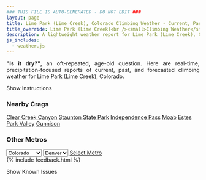 ```yaml
---
### THIS FILE IS AUTO-GENERATED - DO NOT EDIT ###
layout: page
title: Lime Park (Lime Creek), Colorado Climbing Weather - Current, Past, and Forecasted Report
title_override: Lime Park (Lime Creek)<br /><small>Climbing Weather</small>
description: A lightweight weather report for Lime Park (Lime Creek), Colorado. Optimized for slow internet connections.
js_includes:
  - weather.js
---
```


<section class="measure center lh-copy f5-ns f6 ph2 mv4" style="text-align: justify;">
<strong>"Is it dry?"</strong>, an oft-repeated, age-old question. Here are real-time,
precipitation-focused reports of current, past, and forecasted climbing weather for Lime Park (Lime Creek), Colorado.
</section>

<p id="settings-toggle" class="mw5 b center tc hover-light-red black-70 pointer">Show Instructions</p>
<section id="settings" class="overflow-hidden" style="display:none;">
    <div class="mv2 ph2 center">
        <div class="fn f6 tc pv2">
            <p class="measure lh-copy center"><strong>Show/hide hourly forecasts</strong> by clicking the desired day.</p>
            <hr class="mw5 p0 mv2 o-60 b0 bt b--light-red light-red bg-light-red">
            <p class="measure lh-copy center"><strong>Current and Past conditions</strong> are measured by the nearest weather station. <strong>Forecast conditions</strong> are calculated and polled separately.</p>
            <hr class="mw5 p0 mv2 o-60 b0 bt b--light-red light-red bg-light-red">
            <p class="measure lh-copy center"><strong>Having issues?</strong> Try <a id="clear-cache" class="no-underline relative fancy-link light-red hover-light-red" href="#">clearing the local cache</a>.</p>
            <hr class="mw5 p0 mv2 o-60 b0 bt b--light-red light-red bg-light-red">
            <p class="measure lh-copy center">Weather data sourced from <a class="no-underline fancy-link relative light-red" target="_blank" href="https://www.weather.gov/documentation/services-web-api">weather.gov</a>.</p>
        </div>
    </div>
</section>
<section id="weather" data-crag="lime-park-lime-creek-colorado" class="mv4-ns mv3 ph2 center"></section>
<section id="nearby" class="tc lh-copy">
  <h3>Nearby Crags</h3>
<a class="nowrap no-underline fancy-link relative light-red mh3" href="/crags/clear-creek-canyon-colorado-weather.html">Clear Creek Canyon</a>
<a class="nowrap no-underline fancy-link relative light-red mh3" href="/crags/staunton-state-park-colorado-weather.html">Staunton State Park</a>
<a class="nowrap no-underline fancy-link relative light-red mh3" href="/crags/independence-pass-colorado-weather.html">Independence Pass</a>
<a class="nowrap no-underline fancy-link relative light-red mh3" href="/crags/moab-utah-weather.html">Moab</a>
<a class="nowrap no-underline fancy-link relative light-red mh3" href="/crags/estes-park-valley-colorado-weather.html">Estes Park Valley</a>
<a class="nowrap no-underline fancy-link relative light-red mh3" href="/crags/gunnison-colorado-weather.html">Gunnison</a>
</section>
<section id="nearby" class="tc lh-copy">
  <h3>Other Metros</h3>
  <select class="ma1 bg-near-white pa2" id="stateSel">
    <option value="Texas">Texas</option>
    <option value="Washington">Washington</option>
    <option value="Colorado" selected>Colorado</option>
    <option value="Tennessee">Tennessee</option>
    <option value="Utah">Utah</option>
    <option value="California">California</option>
  </select>
  <select class="ma1 bg-near-white pa2" id="citySel">
    <option value="Denver" selected>Denver</option>
  </select>
  <a id="selectMetro" class="f6 link dim ph3 pv2 ma1 dib white bg-light-red" href="/crags/denver-colorado-weather.html">Select Metro</a>
  <script>
    var states = [];
    states["Texas"] = "Austin"
    states["Washington"] = "Seattle"
    states["Colorado"] = "Denver"
    states["Tennessee"] = "Nashville"
    states["Utah"] = "Salt Lake City"
    states["California"] = "San Francisco|Los Angeles"
  </script>
</section>
{% include feedback.html %}
<p id="issues-toggle" class="mw5 b center tc hover-light-red black-70 pointer">Show Known Issues</p>
<section id="issues" class="overflow-hidden tc f6">
</section>

<script>
  var weekly_GJT_165_110 = {"updated":"2022-08-18T06:50:45+00:00","units":"us","forecastGenerator":"BaselineForecastGenerator","generatedAt":"2022-08-18T08:40:05+00:00","updateTime":"2022-08-18T06:50:45+00:00","validTimes":"2022-08-18T00:00:00+00:00/P7DT1H","elevation":{"unitCode":"wmoUnit:m","value":3485.9976},"periods":[{"number":1,"name":"Overnight","startTime":"2022-08-18T02:00:00-06:00","endTime":"2022-08-18T06:00:00-06:00","isDaytime":false,"temperature":42,"temperatureUnit":"F","temperatureTrend":null,"windSpeed":"5 mph","windDirection":"NE","icon":"https://api.weather.gov/icons/land/night/few?size=medium","shortForecast":"Mostly Clear","detailedForecast":"Mostly clear, with a low around 42. Northeast wind around 5 mph."},{"number":2,"name":"Thursday","startTime":"2022-08-18T06:00:00-06:00","endTime":"2022-08-18T18:00:00-06:00","isDaytime":true,"temperature":66,"temperatureUnit":"F","temperatureTrend":null,"windSpeed":"5 to 10 mph","windDirection":"NE","icon":"https://api.weather.gov/icons/land/day/few?size=medium","shortForecast":"Sunny","detailedForecast":"Sunny, with a high near 66. Northeast wind 5 to 10 mph."},{"number":3,"name":"Thursday Night","startTime":"2022-08-18T18:00:00-06:00","endTime":"2022-08-19T06:00:00-06:00","isDaytime":false,"temperature":43,"temperatureUnit":"F","temperatureTrend":null,"windSpeed":"5 to 10 mph","windDirection":"SE","icon":"https://api.weather.gov/icons/land/night/sct?size=medium","shortForecast":"Partly Cloudy","detailedForecast":"Partly cloudy, with a low around 43. Southeast wind 5 to 10 mph."},{"number":4,"name":"Friday","startTime":"2022-08-19T06:00:00-06:00","endTime":"2022-08-19T18:00:00-06:00","isDaytime":true,"temperature":63,"temperatureUnit":"F","temperatureTrend":null,"windSpeed":"5 to 10 mph","windDirection":"WSW","icon":"https://api.weather.gov/icons/land/day/bkn/tsra_sct,80?size=medium","shortForecast":"Partly Sunny then Showers And Thunderstorms","detailedForecast":"Showers and thunderstorms after noon. Partly sunny, with a high near 63. West southwest wind 5 to 10 mph. Chance of precipitation is 80%."},{"number":5,"name":"Friday Night","startTime":"2022-08-19T18:00:00-06:00","endTime":"2022-08-20T06:00:00-06:00","isDaytime":false,"temperature":42,"temperatureUnit":"F","temperatureTrend":null,"windSpeed":"5 to 10 mph","windDirection":"SSE","icon":"https://api.weather.gov/icons/land/night/tsra,50/tsra,20?size=medium","shortForecast":"Chance Showers And Thunderstorms","detailedForecast":"A chance of showers and thunderstorms before 9pm, then a chance of showers and thunderstorms between 9pm and midnight, then a slight chance of showers and thunderstorms. Mostly cloudy, with a low around 42. South southeast wind 5 to 10 mph. Chance of precipitation is 50%."},{"number":6,"name":"Saturday","startTime":"2022-08-20T06:00:00-06:00","endTime":"2022-08-20T18:00:00-06:00","isDaytime":true,"temperature":59,"temperatureUnit":"F","temperatureTrend":null,"windSpeed":"5 mph","windDirection":"SSW","icon":"https://api.weather.gov/icons/land/day/tsra,30/tsra,80?size=medium","shortForecast":"Showers And Thunderstorms","detailedForecast":"A chance of rain showers before 9am, then showers and thunderstorms. Mostly cloudy, with a high near 59. Chance of precipitation is 80%."},{"number":7,"name":"Saturday Night","startTime":"2022-08-20T18:00:00-06:00","endTime":"2022-08-21T06:00:00-06:00","isDaytime":false,"temperature":43,"temperatureUnit":"F","temperatureTrend":null,"windSpeed":"5 mph","windDirection":"S","icon":"https://api.weather.gov/icons/land/night/tsra_sct,60/tsra_sct,30?size=medium","shortForecast":"Showers And Thunderstorms Likely","detailedForecast":"Showers and thunderstorms likely. Mostly cloudy, with a low around 43. Chance of precipitation is 60%."},{"number":8,"name":"Sunday","startTime":"2022-08-21T06:00:00-06:00","endTime":"2022-08-21T18:00:00-06:00","isDaytime":true,"temperature":60,"temperatureUnit":"F","temperatureTrend":null,"windSpeed":"5 to 10 mph","windDirection":"WNW","icon":"https://api.weather.gov/icons/land/day/rain_showers/tsra_sct?size=medium","shortForecast":"Showers And Thunderstorms","detailedForecast":"A chance of rain showers before noon, then showers and thunderstorms. Partly sunny, with a high near 60."},{"number":9,"name":"Sunday Night","startTime":"2022-08-21T18:00:00-06:00","endTime":"2022-08-22T06:00:00-06:00","isDaytime":false,"temperature":41,"temperatureUnit":"F","temperatureTrend":null,"windSpeed":"5 to 10 mph","windDirection":"S","icon":"https://api.weather.gov/icons/land/night/tsra_hi/sct?size=medium","shortForecast":"Chance Showers And Thunderstorms then Partly Cloudy","detailedForecast":"A chance of showers and thunderstorms before midnight. Partly cloudy, with a low around 41."},{"number":10,"name":"Monday","startTime":"2022-08-22T06:00:00-06:00","endTime":"2022-08-22T18:00:00-06:00","isDaytime":true,"temperature":62,"temperatureUnit":"F","temperatureTrend":null,"windSpeed":"5 to 10 mph","windDirection":"WNW","icon":"https://api.weather.gov/icons/land/day/rain_showers/tsra_hi?size=medium","shortForecast":"Showers And Thunderstorms Likely","detailedForecast":"A slight chance of rain showers before noon, then showers and thunderstorms likely. Mostly sunny, with a high near 62."},{"number":11,"name":"Monday Night","startTime":"2022-08-22T18:00:00-06:00","endTime":"2022-08-23T06:00:00-06:00","isDaytime":false,"temperature":42,"temperatureUnit":"F","temperatureTrend":null,"windSpeed":"5 to 10 mph","windDirection":"SSW","icon":"https://api.weather.gov/icons/land/night/tsra_hi/sct?size=medium","shortForecast":"Chance Showers And Thunderstorms then Partly Cloudy","detailedForecast":"A chance of showers and thunderstorms before midnight. Partly cloudy, with a low around 42."},{"number":12,"name":"Tuesday","startTime":"2022-08-23T06:00:00-06:00","endTime":"2022-08-23T18:00:00-06:00","isDaytime":true,"temperature":63,"temperatureUnit":"F","temperatureTrend":null,"windSpeed":"5 to 10 mph","windDirection":"W","icon":"https://api.weather.gov/icons/land/day/sct/tsra_hi?size=medium","shortForecast":"Mostly Sunny then Showers And Thunderstorms Likely","detailedForecast":"Showers and thunderstorms likely after noon. Mostly sunny, with a high near 63."},{"number":13,"name":"Tuesday Night","startTime":"2022-08-23T18:00:00-06:00","endTime":"2022-08-24T06:00:00-06:00","isDaytime":false,"temperature":42,"temperatureUnit":"F","temperatureTrend":null,"windSpeed":"5 to 10 mph","windDirection":"SSW","icon":"https://api.weather.gov/icons/land/night/tsra_hi/sct?size=medium","shortForecast":"Chance Showers And Thunderstorms then Partly Cloudy","detailedForecast":"A chance of showers and thunderstorms before midnight. Partly cloudy, with a low around 42."},{"number":14,"name":"Wednesday","startTime":"2022-08-24T06:00:00-06:00","endTime":"2022-08-24T18:00:00-06:00","isDaytime":true,"temperature":63,"temperatureUnit":"F","temperatureTrend":null,"windSpeed":"5 to 10 mph","windDirection":"W","icon":"https://api.weather.gov/icons/land/day/rain_showers/tsra_hi?size=medium","shortForecast":"Showers And Thunderstorms Likely","detailedForecast":"A slight chance of rain showers before noon, then showers and thunderstorms likely. Mostly sunny, with a high near 63."}]}
  var hourly_GJT_165_110 = {"@context":["https://geojson.org/geojson-ld/geojson-context.jsonld",{"@version":"1.1","wx":"https://api.weather.gov/ontology#","geo":"http://www.opengis.net/ont/geosparql#","unit":"http://codes.wmo.int/common/unit/","@vocab":"https://api.weather.gov/ontology#"}],"type":"Feature","geometry":{"type":"Polygon","coordinates":[[[-106.5803441,39.4200131],[-106.5779038,39.397991499999996],[-106.5494672,39.399870299999996],[-106.5519015,39.421892199999995],[-106.5803441,39.4200131]]]},"properties":{"updated":"2022-08-18T06:50:45+00:00","units":"us","forecastGenerator":"HourlyForecastGenerator","generatedAt":"2022-08-18T08:40:06+00:00","updateTime":"2022-08-18T06:50:45+00:00","validTimes":"2022-08-18T00:00:00+00:00/P7DT1H","elevation":{"unitCode":"wmoUnit:m","value":3485.9976},"periods":[{"number":1,"name":"","startTime":"2022-08-18T02:00:00-06:00","endTime":"2022-08-18T03:00:00-06:00","isDaytime":false,"temperature":46,"temperatureUnit":"F","temperatureTrend":null,"windSpeed":"5 mph","windDirection":"ENE","icon":"https://api.weather.gov/icons/land/night/few?size=small","shortForecast":"Mostly Clear","detailedForecast":""},{"number":2,"name":"","startTime":"2022-08-18T03:00:00-06:00","endTime":"2022-08-18T04:00:00-06:00","isDaytime":false,"temperature":46,"temperatureUnit":"F","temperatureTrend":null,"windSpeed":"5 mph","windDirection":"NE","icon":"https://api.weather.gov/icons/land/night/few?size=small","shortForecast":"Mostly Clear","detailedForecast":""},{"number":3,"name":"","startTime":"2022-08-18T04:00:00-06:00","endTime":"2022-08-18T05:00:00-06:00","isDaytime":false,"temperature":44,"temperatureUnit":"F","temperatureTrend":null,"windSpeed":"5 mph","windDirection":"NE","icon":"https://api.weather.gov/icons/land/night/few?size=small","shortForecast":"Mostly Clear","detailedForecast":""},{"number":4,"name":"","startTime":"2022-08-18T05:00:00-06:00","endTime":"2022-08-18T06:00:00-06:00","isDaytime":false,"temperature":44,"temperatureUnit":"F","temperatureTrend":null,"windSpeed":"5 mph","windDirection":"NE","icon":"https://api.weather.gov/icons/land/night/few?size=small","shortForecast":"Mostly Clear","detailedForecast":""},{"number":5,"name":"","startTime":"2022-08-18T06:00:00-06:00","endTime":"2022-08-18T07:00:00-06:00","isDaytime":true,"temperature":43,"temperatureUnit":"F","temperatureTrend":null,"windSpeed":"5 mph","windDirection":"NE","icon":"https://api.weather.gov/icons/land/day/few?size=small","shortForecast":"Sunny","detailedForecast":""},{"number":6,"name":"","startTime":"2022-08-18T07:00:00-06:00","endTime":"2022-08-18T08:00:00-06:00","isDaytime":true,"temperature":43,"temperatureUnit":"F","temperatureTrend":null,"windSpeed":"5 mph","windDirection":"ENE","icon":"https://api.weather.gov/icons/land/day/few?size=small","shortForecast":"Sunny","detailedForecast":""},{"number":7,"name":"","startTime":"2022-08-18T08:00:00-06:00","endTime":"2022-08-18T09:00:00-06:00","isDaytime":true,"temperature":47,"temperatureUnit":"F","temperatureTrend":null,"windSpeed":"5 mph","windDirection":"ENE","icon":"https://api.weather.gov/icons/land/day/skc?size=small","shortForecast":"Sunny","detailedForecast":""},{"number":8,"name":"","startTime":"2022-08-18T09:00:00-06:00","endTime":"2022-08-18T10:00:00-06:00","isDaytime":true,"temperature":54,"temperatureUnit":"F","temperatureTrend":null,"windSpeed":"10 mph","windDirection":"ENE","icon":"https://api.weather.gov/icons/land/day/few?size=small","shortForecast":"Sunny","detailedForecast":""},{"number":9,"name":"","startTime":"2022-08-18T10:00:00-06:00","endTime":"2022-08-18T11:00:00-06:00","isDaytime":true,"temperature":58,"temperatureUnit":"F","temperatureTrend":null,"windSpeed":"10 mph","windDirection":"ENE","icon":"https://api.weather.gov/icons/land/day/few?size=small","shortForecast":"Sunny","detailedForecast":""},{"number":10,"name":"","startTime":"2022-08-18T11:00:00-06:00","endTime":"2022-08-18T12:00:00-06:00","isDaytime":true,"temperature":61,"temperatureUnit":"F","temperatureTrend":null,"windSpeed":"10 mph","windDirection":"NE","icon":"https://api.weather.gov/icons/land/day/few?size=small","shortForecast":"Sunny","detailedForecast":""},{"number":11,"name":"","startTime":"2022-08-18T12:00:00-06:00","endTime":"2022-08-18T13:00:00-06:00","isDaytime":true,"temperature":63,"temperatureUnit":"F","temperatureTrend":null,"windSpeed":"10 mph","windDirection":"NE","icon":"https://api.weather.gov/icons/land/day/few?size=small","shortForecast":"Sunny","detailedForecast":""},{"number":12,"name":"","startTime":"2022-08-18T13:00:00-06:00","endTime":"2022-08-18T14:00:00-06:00","isDaytime":true,"temperature":64,"temperatureUnit":"F","temperatureTrend":null,"windSpeed":"5 mph","windDirection":"NNE","icon":"https://api.weather.gov/icons/land/day/few?size=small","shortForecast":"Sunny","detailedForecast":""},{"number":13,"name":"","startTime":"2022-08-18T14:00:00-06:00","endTime":"2022-08-18T15:00:00-06:00","isDaytime":true,"temperature":65,"temperatureUnit":"F","temperatureTrend":null,"windSpeed":"5 mph","windDirection":"N","icon":"https://api.weather.gov/icons/land/day/few?size=small","shortForecast":"Sunny","detailedForecast":""},{"number":14,"name":"","startTime":"2022-08-18T15:00:00-06:00","endTime":"2022-08-18T16:00:00-06:00","isDaytime":true,"temperature":64,"temperatureUnit":"F","temperatureTrend":null,"windSpeed":"5 mph","windDirection":"N","icon":"https://api.weather.gov/icons/land/day/sct?size=small","shortForecast":"Mostly Sunny","detailedForecast":""},{"number":15,"name":"","startTime":"2022-08-18T16:00:00-06:00","endTime":"2022-08-18T17:00:00-06:00","isDaytime":true,"temperature":64,"temperatureUnit":"F","temperatureTrend":null,"windSpeed":"5 mph","windDirection":"NNE","icon":"https://api.weather.gov/icons/land/day/sct?size=small","shortForecast":"Mostly Sunny","detailedForecast":""},{"number":16,"name":"","startTime":"2022-08-18T17:00:00-06:00","endTime":"2022-08-18T18:00:00-06:00","isDaytime":true,"temperature":64,"temperatureUnit":"F","temperatureTrend":null,"windSpeed":"5 mph","windDirection":"NNE","icon":"https://api.weather.gov/icons/land/day/sct?size=small","shortForecast":"Mostly Sunny","detailedForecast":""},{"number":17,"name":"","startTime":"2022-08-18T18:00:00-06:00","endTime":"2022-08-18T19:00:00-06:00","isDaytime":false,"temperature":62,"temperatureUnit":"F","temperatureTrend":null,"windSpeed":"5 mph","windDirection":"NE","icon":"https://api.weather.gov/icons/land/night/sct?size=small","shortForecast":"Partly Cloudy","detailedForecast":""},{"number":18,"name":"","startTime":"2022-08-18T19:00:00-06:00","endTime":"2022-08-18T20:00:00-06:00","isDaytime":false,"temperature":60,"temperatureUnit":"F","temperatureTrend":null,"windSpeed":"10 mph","windDirection":"E","icon":"https://api.weather.gov/icons/land/night/sct?size=small","shortForecast":"Partly Cloudy","detailedForecast":""},{"number":19,"name":"","startTime":"2022-08-18T20:00:00-06:00","endTime":"2022-08-18T21:00:00-06:00","isDaytime":false,"temperature":56,"temperatureUnit":"F","temperatureTrend":null,"windSpeed":"10 mph","windDirection":"E","icon":"https://api.weather.gov/icons/land/night/sct?size=small","shortForecast":"Partly Cloudy","detailedForecast":""},{"number":20,"name":"","startTime":"2022-08-18T21:00:00-06:00","endTime":"2022-08-18T22:00:00-06:00","isDaytime":false,"temperature":53,"temperatureUnit":"F","temperatureTrend":null,"windSpeed":"10 mph","windDirection":"SE","icon":"https://api.weather.gov/icons/land/night/sct?size=small","shortForecast":"Partly Cloudy","detailedForecast":""},{"number":21,"name":"","startTime":"2022-08-18T22:00:00-06:00","endTime":"2022-08-18T23:00:00-06:00","isDaytime":false,"temperature":52,"temperatureUnit":"F","temperatureTrend":null,"windSpeed":"10 mph","windDirection":"ESE","icon":"https://api.weather.gov/icons/land/night/sct?size=small","shortForecast":"Partly Cloudy","detailedForecast":""},{"number":22,"name":"","startTime":"2022-08-18T23:00:00-06:00","endTime":"2022-08-19T00:00:00-06:00","isDaytime":false,"temperature":51,"temperatureUnit":"F","temperatureTrend":null,"windSpeed":"10 mph","windDirection":"SE","icon":"https://api.weather.gov/icons/land/night/sct?size=small","shortForecast":"Partly Cloudy","detailedForecast":""},{"number":23,"name":"","startTime":"2022-08-19T00:00:00-06:00","endTime":"2022-08-19T01:00:00-06:00","isDaytime":false,"temperature":49,"temperatureUnit":"F","temperatureTrend":null,"windSpeed":"10 mph","windDirection":"SE","icon":"https://api.weather.gov/icons/land/night/sct?size=small","shortForecast":"Partly Cloudy","detailedForecast":""},{"number":24,"name":"","startTime":"2022-08-19T01:00:00-06:00","endTime":"2022-08-19T02:00:00-06:00","isDaytime":false,"temperature":48,"temperatureUnit":"F","temperatureTrend":null,"windSpeed":"10 mph","windDirection":"SSE","icon":"https://api.weather.gov/icons/land/night/bkn?size=small","shortForecast":"Mostly Cloudy","detailedForecast":""},{"number":25,"name":"","startTime":"2022-08-19T02:00:00-06:00","endTime":"2022-08-19T03:00:00-06:00","isDaytime":false,"temperature":48,"temperatureUnit":"F","temperatureTrend":null,"windSpeed":"10 mph","windDirection":"SSE","icon":"https://api.weather.gov/icons/land/night/bkn?size=small","shortForecast":"Mostly Cloudy","detailedForecast":""},{"number":26,"name":"","startTime":"2022-08-19T03:00:00-06:00","endTime":"2022-08-19T04:00:00-06:00","isDaytime":false,"temperature":47,"temperatureUnit":"F","temperatureTrend":null,"windSpeed":"10 mph","windDirection":"SSE","icon":"https://api.weather.gov/icons/land/night/bkn?size=small","shortForecast":"Mostly Cloudy","detailedForecast":""},{"number":27,"name":"","startTime":"2022-08-19T04:00:00-06:00","endTime":"2022-08-19T05:00:00-06:00","isDaytime":false,"temperature":46,"temperatureUnit":"F","temperatureTrend":null,"windSpeed":"10 mph","windDirection":"S","icon":"https://api.weather.gov/icons/land/night/bkn?size=small","shortForecast":"Mostly Cloudy","detailedForecast":""},{"number":28,"name":"","startTime":"2022-08-19T05:00:00-06:00","endTime":"2022-08-19T06:00:00-06:00","isDaytime":false,"temperature":46,"temperatureUnit":"F","temperatureTrend":null,"windSpeed":"10 mph","windDirection":"S","icon":"https://api.weather.gov/icons/land/night/bkn?size=small","shortForecast":"Mostly Cloudy","detailedForecast":""},{"number":29,"name":"","startTime":"2022-08-19T06:00:00-06:00","endTime":"2022-08-19T07:00:00-06:00","isDaytime":true,"temperature":45,"temperatureUnit":"F","temperatureTrend":null,"windSpeed":"5 mph","windDirection":"S","icon":"https://api.weather.gov/icons/land/day/bkn?size=small","shortForecast":"Partly Sunny","detailedForecast":""},{"number":30,"name":"","startTime":"2022-08-19T07:00:00-06:00","endTime":"2022-08-19T08:00:00-06:00","isDaytime":true,"temperature":48,"temperatureUnit":"F","temperatureTrend":null,"windSpeed":"5 mph","windDirection":"SSW","icon":"https://api.weather.gov/icons/land/day/bkn?size=small","shortForecast":"Partly Sunny","detailedForecast":""},{"number":31,"name":"","startTime":"2022-08-19T08:00:00-06:00","endTime":"2022-08-19T09:00:00-06:00","isDaytime":true,"temperature":51,"temperatureUnit":"F","temperatureTrend":null,"windSpeed":"5 mph","windDirection":"SSW","icon":"https://api.weather.gov/icons/land/day/bkn?size=small","shortForecast":"Partly Sunny","detailedForecast":""},{"number":32,"name":"","startTime":"2022-08-19T09:00:00-06:00","endTime":"2022-08-19T10:00:00-06:00","isDaytime":true,"temperature":54,"temperatureUnit":"F","temperatureTrend":null,"windSpeed":"5 mph","windDirection":"SSW","icon":"https://api.weather.gov/icons/land/day/bkn?size=small","shortForecast":"Partly Sunny","detailedForecast":""},{"number":33,"name":"","startTime":"2022-08-19T10:00:00-06:00","endTime":"2022-08-19T11:00:00-06:00","isDaytime":true,"temperature":56,"temperatureUnit":"F","temperatureTrend":null,"windSpeed":"5 mph","windDirection":"SW","icon":"https://api.weather.gov/icons/land/day/bkn?size=small","shortForecast":"Partly Sunny","detailedForecast":""},{"number":34,"name":"","startTime":"2022-08-19T11:00:00-06:00","endTime":"2022-08-19T12:00:00-06:00","isDaytime":true,"temperature":59,"temperatureUnit":"F","temperatureTrend":null,"windSpeed":"5 mph","windDirection":"W","icon":"https://api.weather.gov/icons/land/day/bkn?size=small","shortForecast":"Mostly Cloudy","detailedForecast":""},{"number":35,"name":"","startTime":"2022-08-19T12:00:00-06:00","endTime":"2022-08-19T13:00:00-06:00","isDaytime":true,"temperature":60,"temperatureUnit":"F","temperatureTrend":null,"windSpeed":"5 mph","windDirection":"WNW","icon":"https://api.weather.gov/icons/land/day/tsra?size=small","shortForecast":"Showers And Thunderstorms","detailedForecast":""},{"number":36,"name":"","startTime":"2022-08-19T13:00:00-06:00","endTime":"2022-08-19T14:00:00-06:00","isDaytime":true,"temperature":60,"temperatureUnit":"F","temperatureTrend":null,"windSpeed":"5 mph","windDirection":"WNW","icon":"https://api.weather.gov/icons/land/day/tsra?size=small","shortForecast":"Showers And Thunderstorms","detailedForecast":""},{"number":37,"name":"","startTime":"2022-08-19T14:00:00-06:00","endTime":"2022-08-19T15:00:00-06:00","isDaytime":true,"temperature":60,"temperatureUnit":"F","temperatureTrend":null,"windSpeed":"5 mph","windDirection":"WNW","icon":"https://api.weather.gov/icons/land/day/tsra?size=small","shortForecast":"Showers And Thunderstorms","detailedForecast":""},{"number":38,"name":"","startTime":"2022-08-19T15:00:00-06:00","endTime":"2022-08-19T16:00:00-06:00","isDaytime":true,"temperature":58,"temperatureUnit":"F","temperatureTrend":null,"windSpeed":"5 mph","windDirection":"WNW","icon":"https://api.weather.gov/icons/land/day/tsra?size=small","shortForecast":"Showers And Thunderstorms","detailedForecast":""},{"number":39,"name":"","startTime":"2022-08-19T16:00:00-06:00","endTime":"2022-08-19T17:00:00-06:00","isDaytime":true,"temperature":57,"temperatureUnit":"F","temperatureTrend":null,"windSpeed":"5 mph","windDirection":"W","icon":"https://api.weather.gov/icons/land/day/tsra?size=small","shortForecast":"Showers And Thunderstorms","detailedForecast":""},{"number":40,"name":"","startTime":"2022-08-19T17:00:00-06:00","endTime":"2022-08-19T18:00:00-06:00","isDaytime":true,"temperature":55,"temperatureUnit":"F","temperatureTrend":null,"windSpeed":"10 mph","windDirection":"SSW","icon":"https://api.weather.gov/icons/land/day/tsra?size=small","shortForecast":"Showers And Thunderstorms","detailedForecast":""},{"number":41,"name":"","startTime":"2022-08-19T18:00:00-06:00","endTime":"2022-08-19T19:00:00-06:00","isDaytime":false,"temperature":54,"temperatureUnit":"F","temperatureTrend":null,"windSpeed":"10 mph","windDirection":"S","icon":"https://api.weather.gov/icons/land/night/tsra?size=small","shortForecast":"Chance Showers And Thunderstorms","detailedForecast":""},{"number":42,"name":"","startTime":"2022-08-19T19:00:00-06:00","endTime":"2022-08-19T20:00:00-06:00","isDaytime":false,"temperature":51,"temperatureUnit":"F","temperatureTrend":null,"windSpeed":"10 mph","windDirection":"S","icon":"https://api.weather.gov/icons/land/night/tsra?size=small","shortForecast":"Chance Showers And Thunderstorms","detailedForecast":""},{"number":43,"name":"","startTime":"2022-08-19T20:00:00-06:00","endTime":"2022-08-19T21:00:00-06:00","isDaytime":false,"temperature":49,"temperatureUnit":"F","temperatureTrend":null,"windSpeed":"10 mph","windDirection":"SSE","icon":"https://api.weather.gov/icons/land/night/tsra?size=small","shortForecast":"Chance Showers And Thunderstorms","detailedForecast":""},{"number":44,"name":"","startTime":"2022-08-19T21:00:00-06:00","endTime":"2022-08-19T22:00:00-06:00","isDaytime":false,"temperature":47,"temperatureUnit":"F","temperatureTrend":null,"windSpeed":"10 mph","windDirection":"SSE","icon":"https://api.weather.gov/icons/land/night/tsra?size=small","shortForecast":"Chance Showers And Thunderstorms","detailedForecast":""},{"number":45,"name":"","startTime":"2022-08-19T22:00:00-06:00","endTime":"2022-08-19T23:00:00-06:00","isDaytime":false,"temperature":46,"temperatureUnit":"F","temperatureTrend":null,"windSpeed":"10 mph","windDirection":"SSE","icon":"https://api.weather.gov/icons/land/night/tsra?size=small","shortForecast":"Chance Showers And Thunderstorms","detailedForecast":""},{"number":46,"name":"","startTime":"2022-08-19T23:00:00-06:00","endTime":"2022-08-20T00:00:00-06:00","isDaytime":false,"temperature":46,"temperatureUnit":"F","temperatureTrend":null,"windSpeed":"10 mph","windDirection":"SSE","icon":"https://api.weather.gov/icons/land/night/tsra_sct?size=small","shortForecast":"Chance Showers And Thunderstorms","detailedForecast":""},{"number":47,"name":"","startTime":"2022-08-20T00:00:00-06:00","endTime":"2022-08-20T01:00:00-06:00","isDaytime":false,"temperature":46,"temperatureUnit":"F","temperatureTrend":null,"windSpeed":"10 mph","windDirection":"SSE","icon":"https://api.weather.gov/icons/land/night/tsra_sct?size=small","shortForecast":"Slight Chance Showers And Thunderstorms","detailedForecast":""},{"number":48,"name":"","startTime":"2022-08-20T01:00:00-06:00","endTime":"2022-08-20T02:00:00-06:00","isDaytime":false,"temperature":46,"temperatureUnit":"F","temperatureTrend":null,"windSpeed":"10 mph","windDirection":"SSE","icon":"https://api.weather.gov/icons/land/night/tsra_sct?size=small","shortForecast":"Slight Chance Showers And Thunderstorms","detailedForecast":""},{"number":49,"name":"","startTime":"2022-08-20T02:00:00-06:00","endTime":"2022-08-20T03:00:00-06:00","isDaytime":false,"temperature":45,"temperatureUnit":"F","temperatureTrend":null,"windSpeed":"5 mph","windDirection":"SSE","icon":"https://api.weather.gov/icons/land/night/tsra_sct?size=small","shortForecast":"Slight Chance Showers And Thunderstorms","detailedForecast":""},{"number":50,"name":"","startTime":"2022-08-20T03:00:00-06:00","endTime":"2022-08-20T04:00:00-06:00","isDaytime":false,"temperature":45,"temperatureUnit":"F","temperatureTrend":null,"windSpeed":"5 mph","windDirection":"SSE","icon":"https://api.weather.gov/icons/land/night/tsra_sct?size=small","shortForecast":"Slight Chance Showers And Thunderstorms","detailedForecast":""},{"number":51,"name":"","startTime":"2022-08-20T04:00:00-06:00","endTime":"2022-08-20T05:00:00-06:00","isDaytime":false,"temperature":44,"temperatureUnit":"F","temperatureTrend":null,"windSpeed":"5 mph","windDirection":"SSE","icon":"https://api.weather.gov/icons/land/night/tsra_sct?size=small","shortForecast":"Slight Chance Showers And Thunderstorms","detailedForecast":""},{"number":52,"name":"","startTime":"2022-08-20T05:00:00-06:00","endTime":"2022-08-20T06:00:00-06:00","isDaytime":false,"temperature":44,"temperatureUnit":"F","temperatureTrend":null,"windSpeed":"5 mph","windDirection":"SSE","icon":"https://api.weather.gov/icons/land/night/tsra_sct?size=small","shortForecast":"Slight Chance Showers And Thunderstorms","detailedForecast":""},{"number":53,"name":"","startTime":"2022-08-20T06:00:00-06:00","endTime":"2022-08-20T07:00:00-06:00","isDaytime":true,"temperature":44,"temperatureUnit":"F","temperatureTrend":null,"windSpeed":"5 mph","windDirection":"SSE","icon":"https://api.weather.gov/icons/land/day/rain_showers?size=small","shortForecast":"Chance Rain Showers","detailedForecast":""},{"number":54,"name":"","startTime":"2022-08-20T07:00:00-06:00","endTime":"2022-08-20T08:00:00-06:00","isDaytime":true,"temperature":45,"temperatureUnit":"F","temperatureTrend":null,"windSpeed":"5 mph","windDirection":"SSE","icon":"https://api.weather.gov/icons/land/day/rain_showers?size=small","shortForecast":"Chance Rain Showers","detailedForecast":""},{"number":55,"name":"","startTime":"2022-08-20T08:00:00-06:00","endTime":"2022-08-20T09:00:00-06:00","isDaytime":true,"temperature":47,"temperatureUnit":"F","temperatureTrend":null,"windSpeed":"5 mph","windDirection":"S","icon":"https://api.weather.gov/icons/land/day/rain_showers?size=small","shortForecast":"Chance Rain Showers","detailedForecast":""},{"number":56,"name":"","startTime":"2022-08-20T09:00:00-06:00","endTime":"2022-08-20T10:00:00-06:00","isDaytime":true,"temperature":50,"temperatureUnit":"F","temperatureTrend":null,"windSpeed":"5 mph","windDirection":"S","icon":"https://api.weather.gov/icons/land/day/tsra?size=small","shortForecast":"Chance Showers And Thunderstorms","detailedForecast":""},{"number":57,"name":"","startTime":"2022-08-20T10:00:00-06:00","endTime":"2022-08-20T11:00:00-06:00","isDaytime":true,"temperature":52,"temperatureUnit":"F","temperatureTrend":null,"windSpeed":"5 mph","windDirection":"S","icon":"https://api.weather.gov/icons/land/day/tsra?size=small","shortForecast":"Chance Showers And Thunderstorms","detailedForecast":""},{"number":58,"name":"","startTime":"2022-08-20T11:00:00-06:00","endTime":"2022-08-20T12:00:00-06:00","isDaytime":true,"temperature":54,"temperatureUnit":"F","temperatureTrend":null,"windSpeed":"5 mph","windDirection":"SW","icon":"https://api.weather.gov/icons/land/day/tsra?size=small","shortForecast":"Chance Showers And Thunderstorms","detailedForecast":""},{"number":59,"name":"","startTime":"2022-08-20T12:00:00-06:00","endTime":"2022-08-20T13:00:00-06:00","isDaytime":true,"temperature":56,"temperatureUnit":"F","temperatureTrend":null,"windSpeed":"5 mph","windDirection":"SW","icon":"https://api.weather.gov/icons/land/day/tsra?size=small","shortForecast":"Showers And Thunderstorms","detailedForecast":""},{"number":60,"name":"","startTime":"2022-08-20T13:00:00-06:00","endTime":"2022-08-20T14:00:00-06:00","isDaytime":true,"temperature":56,"temperatureUnit":"F","temperatureTrend":null,"windSpeed":"5 mph","windDirection":"SW","icon":"https://api.weather.gov/icons/land/day/tsra?size=small","shortForecast":"Showers And Thunderstorms","detailedForecast":""},{"number":61,"name":"","startTime":"2022-08-20T14:00:00-06:00","endTime":"2022-08-20T15:00:00-06:00","isDaytime":true,"temperature":56,"temperatureUnit":"F","temperatureTrend":null,"windSpeed":"5 mph","windDirection":"SW","icon":"https://api.weather.gov/icons/land/day/tsra?size=small","shortForecast":"Showers And Thunderstorms","detailedForecast":""},{"number":62,"name":"","startTime":"2022-08-20T15:00:00-06:00","endTime":"2022-08-20T16:00:00-06:00","isDaytime":true,"temperature":55,"temperatureUnit":"F","temperatureTrend":null,"windSpeed":"5 mph","windDirection":"SW","icon":"https://api.weather.gov/icons/land/day/tsra?size=small","shortForecast":"Showers And Thunderstorms","detailedForecast":""},{"number":63,"name":"","startTime":"2022-08-20T16:00:00-06:00","endTime":"2022-08-20T17:00:00-06:00","isDaytime":true,"temperature":55,"temperatureUnit":"F","temperatureTrend":null,"windSpeed":"5 mph","windDirection":"SSW","icon":"https://api.weather.gov/icons/land/day/tsra?size=small","shortForecast":"Showers And Thunderstorms","detailedForecast":""},{"number":64,"name":"","startTime":"2022-08-20T17:00:00-06:00","endTime":"2022-08-20T18:00:00-06:00","isDaytime":true,"temperature":54,"temperatureUnit":"F","temperatureTrend":null,"windSpeed":"5 mph","windDirection":"S","icon":"https://api.weather.gov/icons/land/day/tsra?size=small","shortForecast":"Showers And Thunderstorms","detailedForecast":""},{"number":65,"name":"","startTime":"2022-08-20T18:00:00-06:00","endTime":"2022-08-20T19:00:00-06:00","isDaytime":false,"temperature":54,"temperatureUnit":"F","temperatureTrend":null,"windSpeed":"5 mph","windDirection":"S","icon":"https://api.weather.gov/icons/land/night/tsra?size=small","shortForecast":"Showers And Thunderstorms Likely","detailedForecast":""},{"number":66,"name":"","startTime":"2022-08-20T19:00:00-06:00","endTime":"2022-08-20T20:00:00-06:00","isDaytime":false,"temperature":52,"temperatureUnit":"F","temperatureTrend":null,"windSpeed":"5 mph","windDirection":"S","icon":"https://api.weather.gov/icons/land/night/tsra?size=small","shortForecast":"Showers And Thunderstorms Likely","detailedForecast":""},{"number":67,"name":"","startTime":"2022-08-20T20:00:00-06:00","endTime":"2022-08-20T21:00:00-06:00","isDaytime":false,"temperature":51,"temperatureUnit":"F","temperatureTrend":null,"windSpeed":"5 mph","windDirection":"S","icon":"https://api.weather.gov/icons/land/night/tsra?size=small","shortForecast":"Showers And Thunderstorms Likely","detailedForecast":""},{"number":68,"name":"","startTime":"2022-08-20T21:00:00-06:00","endTime":"2022-08-20T22:00:00-06:00","isDaytime":false,"temperature":49,"temperatureUnit":"F","temperatureTrend":null,"windSpeed":"5 mph","windDirection":"SSE","icon":"https://api.weather.gov/icons/land/night/tsra?size=small","shortForecast":"Showers And Thunderstorms Likely","detailedForecast":""},{"number":69,"name":"","startTime":"2022-08-20T22:00:00-06:00","endTime":"2022-08-20T23:00:00-06:00","isDaytime":false,"temperature":48,"temperatureUnit":"F","temperatureTrend":null,"windSpeed":"5 mph","windDirection":"SSE","icon":"https://api.weather.gov/icons/land/night/tsra?size=small","shortForecast":"Showers And Thunderstorms Likely","detailedForecast":""},{"number":70,"name":"","startTime":"2022-08-20T23:00:00-06:00","endTime":"2022-08-21T00:00:00-06:00","isDaytime":false,"temperature":48,"temperatureUnit":"F","temperatureTrend":null,"windSpeed":"5 mph","windDirection":"S","icon":"https://api.weather.gov/icons/land/night/tsra?size=small","shortForecast":"Showers And Thunderstorms Likely","detailedForecast":""},{"number":71,"name":"","startTime":"2022-08-21T00:00:00-06:00","endTime":"2022-08-21T01:00:00-06:00","isDaytime":false,"temperature":48,"temperatureUnit":"F","temperatureTrend":null,"windSpeed":"5 mph","windDirection":"S","icon":"https://api.weather.gov/icons/land/night/rain_showers?size=small","shortForecast":"Chance Rain Showers","detailedForecast":""},{"number":72,"name":"","startTime":"2022-08-21T01:00:00-06:00","endTime":"2022-08-21T02:00:00-06:00","isDaytime":false,"temperature":47,"temperatureUnit":"F","temperatureTrend":null,"windSpeed":"5 mph","windDirection":"S","icon":"https://api.weather.gov/icons/land/night/rain_showers?size=small","shortForecast":"Chance Rain Showers","detailedForecast":""},{"number":73,"name":"","startTime":"2022-08-21T02:00:00-06:00","endTime":"2022-08-21T03:00:00-06:00","isDaytime":false,"temperature":47,"temperatureUnit":"F","temperatureTrend":null,"windSpeed":"5 mph","windDirection":"S","icon":"https://api.weather.gov/icons/land/night/rain_showers?size=small","shortForecast":"Chance Rain Showers","detailedForecast":""},{"number":74,"name":"","startTime":"2022-08-21T03:00:00-06:00","endTime":"2022-08-21T04:00:00-06:00","isDaytime":false,"temperature":46,"temperatureUnit":"F","temperatureTrend":null,"windSpeed":"5 mph","windDirection":"S","icon":"https://api.weather.gov/icons/land/night/rain_showers?size=small","shortForecast":"Chance Rain Showers","detailedForecast":""},{"number":75,"name":"","startTime":"2022-08-21T04:00:00-06:00","endTime":"2022-08-21T05:00:00-06:00","isDaytime":false,"temperature":45,"temperatureUnit":"F","temperatureTrend":null,"windSpeed":"5 mph","windDirection":"S","icon":"https://api.weather.gov/icons/land/night/rain_showers?size=small","shortForecast":"Chance Rain Showers","detailedForecast":""},{"number":76,"name":"","startTime":"2022-08-21T05:00:00-06:00","endTime":"2022-08-21T06:00:00-06:00","isDaytime":false,"temperature":44,"temperatureUnit":"F","temperatureTrend":null,"windSpeed":"5 mph","windDirection":"SSW","icon":"https://api.weather.gov/icons/land/night/rain_showers?size=small","shortForecast":"Chance Rain Showers","detailedForecast":""},{"number":77,"name":"","startTime":"2022-08-21T06:00:00-06:00","endTime":"2022-08-21T07:00:00-06:00","isDaytime":true,"temperature":45,"temperatureUnit":"F","temperatureTrend":null,"windSpeed":"5 mph","windDirection":"SSW","icon":"https://api.weather.gov/icons/land/day/rain_showers?size=small","shortForecast":"Chance Rain Showers","detailedForecast":""},{"number":78,"name":"","startTime":"2022-08-21T07:00:00-06:00","endTime":"2022-08-21T08:00:00-06:00","isDaytime":true,"temperature":46,"temperatureUnit":"F","temperatureTrend":null,"windSpeed":"5 mph","windDirection":"SW","icon":"https://api.weather.gov/icons/land/day/rain_showers?size=small","shortForecast":"Chance Rain Showers","detailedForecast":""},{"number":79,"name":"","startTime":"2022-08-21T08:00:00-06:00","endTime":"2022-08-21T09:00:00-06:00","isDaytime":true,"temperature":48,"temperatureUnit":"F","temperatureTrend":null,"windSpeed":"5 mph","windDirection":"W","icon":"https://api.weather.gov/icons/land/day/rain_showers?size=small","shortForecast":"Chance Rain Showers","detailedForecast":""},{"number":80,"name":"","startTime":"2022-08-21T09:00:00-06:00","endTime":"2022-08-21T10:00:00-06:00","isDaytime":true,"temperature":50,"temperatureUnit":"F","temperatureTrend":null,"windSpeed":"5 mph","windDirection":"WNW","icon":"https://api.weather.gov/icons/land/day/rain_showers?size=small","shortForecast":"Chance Rain Showers","detailedForecast":""},{"number":81,"name":"","startTime":"2022-08-21T10:00:00-06:00","endTime":"2022-08-21T11:00:00-06:00","isDaytime":true,"temperature":53,"temperatureUnit":"F","temperatureTrend":null,"windSpeed":"5 mph","windDirection":"NW","icon":"https://api.weather.gov/icons/land/day/rain_showers?size=small","shortForecast":"Chance Rain Showers","detailedForecast":""},{"number":82,"name":"","startTime":"2022-08-21T11:00:00-06:00","endTime":"2022-08-21T12:00:00-06:00","isDaytime":true,"temperature":55,"temperatureUnit":"F","temperatureTrend":null,"windSpeed":"5 mph","windDirection":"NW","icon":"https://api.weather.gov/icons/land/day/rain_showers?size=small","shortForecast":"Chance Rain Showers","detailedForecast":""},{"number":83,"name":"","startTime":"2022-08-21T12:00:00-06:00","endTime":"2022-08-21T13:00:00-06:00","isDaytime":true,"temperature":57,"temperatureUnit":"F","temperatureTrend":null,"windSpeed":"5 mph","windDirection":"NW","icon":"https://api.weather.gov/icons/land/day/tsra?size=small","shortForecast":"Showers And Thunderstorms","detailedForecast":""},{"number":84,"name":"","startTime":"2022-08-21T13:00:00-06:00","endTime":"2022-08-21T14:00:00-06:00","isDaytime":true,"temperature":57,"temperatureUnit":"F","temperatureTrend":null,"windSpeed":"5 mph","windDirection":"NW","icon":"https://api.weather.gov/icons/land/day/tsra?size=small","shortForecast":"Showers And Thunderstorms","detailedForecast":""},{"number":85,"name":"","startTime":"2022-08-21T14:00:00-06:00","endTime":"2022-08-21T15:00:00-06:00","isDaytime":true,"temperature":57,"temperatureUnit":"F","temperatureTrend":null,"windSpeed":"5 mph","windDirection":"NW","icon":"https://api.weather.gov/icons/land/day/tsra?size=small","shortForecast":"Showers And Thunderstorms","detailedForecast":""},{"number":86,"name":"","startTime":"2022-08-21T15:00:00-06:00","endTime":"2022-08-21T16:00:00-06:00","isDaytime":true,"temperature":57,"temperatureUnit":"F","temperatureTrend":null,"windSpeed":"5 mph","windDirection":"NW","icon":"https://api.weather.gov/icons/land/day/tsra?size=small","shortForecast":"Showers And Thunderstorms","detailedForecast":""},{"number":87,"name":"","startTime":"2022-08-21T16:00:00-06:00","endTime":"2022-08-21T17:00:00-06:00","isDaytime":true,"temperature":56,"temperatureUnit":"F","temperatureTrend":null,"windSpeed":"5 mph","windDirection":"WNW","icon":"https://api.weather.gov/icons/land/day/tsra?size=small","shortForecast":"Showers And Thunderstorms","detailedForecast":""},{"number":88,"name":"","startTime":"2022-08-21T17:00:00-06:00","endTime":"2022-08-21T18:00:00-06:00","isDaytime":true,"temperature":55,"temperatureUnit":"F","temperatureTrend":null,"windSpeed":"10 mph","windDirection":"W","icon":"https://api.weather.gov/icons/land/day/tsra?size=small","shortForecast":"Showers And Thunderstorms","detailedForecast":""},{"number":89,"name":"","startTime":"2022-08-21T18:00:00-06:00","endTime":"2022-08-21T19:00:00-06:00","isDaytime":false,"temperature":54,"temperatureUnit":"F","temperatureTrend":null,"windSpeed":"10 mph","windDirection":"W","icon":"https://api.weather.gov/icons/land/night/tsra_sct?size=small","shortForecast":"Chance Showers And Thunderstorms","detailedForecast":""},{"number":90,"name":"","startTime":"2022-08-21T19:00:00-06:00","endTime":"2022-08-21T20:00:00-06:00","isDaytime":false,"temperature":52,"temperatureUnit":"F","temperatureTrend":null,"windSpeed":"10 mph","windDirection":"SW","icon":"https://api.weather.gov/icons/land/night/tsra_sct?size=small","shortForecast":"Chance Showers And Thunderstorms","detailedForecast":""},{"number":91,"name":"","startTime":"2022-08-21T20:00:00-06:00","endTime":"2022-08-21T21:00:00-06:00","isDaytime":false,"temperature":50,"temperatureUnit":"F","temperatureTrend":null,"windSpeed":"10 mph","windDirection":"S","icon":"https://api.weather.gov/icons/land/night/tsra_sct?size=small","shortForecast":"Chance Showers And Thunderstorms","detailedForecast":""},{"number":92,"name":"","startTime":"2022-08-21T21:00:00-06:00","endTime":"2022-08-21T22:00:00-06:00","isDaytime":false,"temperature":49,"temperatureUnit":"F","temperatureTrend":null,"windSpeed":"10 mph","windDirection":"SSE","icon":"https://api.weather.gov/icons/land/night/tsra_sct?size=small","shortForecast":"Chance Showers And Thunderstorms","detailedForecast":""},{"number":93,"name":"","startTime":"2022-08-21T22:00:00-06:00","endTime":"2022-08-21T23:00:00-06:00","isDaytime":false,"temperature":48,"temperatureUnit":"F","temperatureTrend":null,"windSpeed":"10 mph","windDirection":"SSE","icon":"https://api.weather.gov/icons/land/night/tsra_sct?size=small","shortForecast":"Chance Showers And Thunderstorms","detailedForecast":""},{"number":94,"name":"","startTime":"2022-08-21T23:00:00-06:00","endTime":"2022-08-22T00:00:00-06:00","isDaytime":false,"temperature":47,"temperatureUnit":"F","temperatureTrend":null,"windSpeed":"5 mph","windDirection":"S","icon":"https://api.weather.gov/icons/land/night/tsra_sct?size=small","shortForecast":"Chance Showers And Thunderstorms","detailedForecast":""},{"number":95,"name":"","startTime":"2022-08-22T00:00:00-06:00","endTime":"2022-08-22T01:00:00-06:00","isDaytime":false,"temperature":46,"temperatureUnit":"F","temperatureTrend":null,"windSpeed":"5 mph","windDirection":"S","icon":"https://api.weather.gov/icons/land/night/sct?size=small","shortForecast":"Partly Cloudy","detailedForecast":""},{"number":96,"name":"","startTime":"2022-08-22T01:00:00-06:00","endTime":"2022-08-22T02:00:00-06:00","isDaytime":false,"temperature":46,"temperatureUnit":"F","temperatureTrend":null,"windSpeed":"5 mph","windDirection":"S","icon":"https://api.weather.gov/icons/land/night/sct?size=small","shortForecast":"Partly Cloudy","detailedForecast":""},{"number":97,"name":"","startTime":"2022-08-22T02:00:00-06:00","endTime":"2022-08-22T03:00:00-06:00","isDaytime":false,"temperature":45,"temperatureUnit":"F","temperatureTrend":null,"windSpeed":"5 mph","windDirection":"S","icon":"https://api.weather.gov/icons/land/night/sct?size=small","shortForecast":"Partly Cloudy","detailedForecast":""},{"number":98,"name":"","startTime":"2022-08-22T03:00:00-06:00","endTime":"2022-08-22T04:00:00-06:00","isDaytime":false,"temperature":44,"temperatureUnit":"F","temperatureTrend":null,"windSpeed":"5 mph","windDirection":"S","icon":"https://api.weather.gov/icons/land/night/sct?size=small","shortForecast":"Partly Cloudy","detailedForecast":""},{"number":99,"name":"","startTime":"2022-08-22T04:00:00-06:00","endTime":"2022-08-22T05:00:00-06:00","isDaytime":false,"temperature":43,"temperatureUnit":"F","temperatureTrend":null,"windSpeed":"5 mph","windDirection":"S","icon":"https://api.weather.gov/icons/land/night/sct?size=small","shortForecast":"Partly Cloudy","detailedForecast":""},{"number":100,"name":"","startTime":"2022-08-22T05:00:00-06:00","endTime":"2022-08-22T06:00:00-06:00","isDaytime":false,"temperature":43,"temperatureUnit":"F","temperatureTrend":null,"windSpeed":"5 mph","windDirection":"SSE","icon":"https://api.weather.gov/icons/land/night/sct?size=small","shortForecast":"Partly Cloudy","detailedForecast":""},{"number":101,"name":"","startTime":"2022-08-22T06:00:00-06:00","endTime":"2022-08-22T07:00:00-06:00","isDaytime":true,"temperature":43,"temperatureUnit":"F","temperatureTrend":null,"windSpeed":"5 mph","windDirection":"SSE","icon":"https://api.weather.gov/icons/land/day/rain_showers?size=small","shortForecast":"Slight Chance Rain Showers","detailedForecast":""},{"number":102,"name":"","startTime":"2022-08-22T07:00:00-06:00","endTime":"2022-08-22T08:00:00-06:00","isDaytime":true,"temperature":45,"temperatureUnit":"F","temperatureTrend":null,"windSpeed":"5 mph","windDirection":"S","icon":"https://api.weather.gov/icons/land/day/rain_showers?size=small","shortForecast":"Slight Chance Rain Showers","detailedForecast":""},{"number":103,"name":"","startTime":"2022-08-22T08:00:00-06:00","endTime":"2022-08-22T09:00:00-06:00","isDaytime":true,"temperature":48,"temperatureUnit":"F","temperatureTrend":null,"windSpeed":"5 mph","windDirection":"SSW","icon":"https://api.weather.gov/icons/land/day/rain_showers?size=small","shortForecast":"Slight Chance Rain Showers","detailedForecast":""},{"number":104,"name":"","startTime":"2022-08-22T09:00:00-06:00","endTime":"2022-08-22T10:00:00-06:00","isDaytime":true,"temperature":51,"temperatureUnit":"F","temperatureTrend":null,"windSpeed":"10 mph","windDirection":"SSW","icon":"https://api.weather.gov/icons/land/day/rain_showers?size=small","shortForecast":"Slight Chance Rain Showers","detailedForecast":""},{"number":105,"name":"","startTime":"2022-08-22T10:00:00-06:00","endTime":"2022-08-22T11:00:00-06:00","isDaytime":true,"temperature":54,"temperatureUnit":"F","temperatureTrend":null,"windSpeed":"10 mph","windDirection":"WSW","icon":"https://api.weather.gov/icons/land/day/rain_showers?size=small","shortForecast":"Slight Chance Rain Showers","detailedForecast":""},{"number":106,"name":"","startTime":"2022-08-22T11:00:00-06:00","endTime":"2022-08-22T12:00:00-06:00","isDaytime":true,"temperature":57,"temperatureUnit":"F","temperatureTrend":null,"windSpeed":"10 mph","windDirection":"NW","icon":"https://api.weather.gov/icons/land/day/rain_showers?size=small","shortForecast":"Slight Chance Rain Showers","detailedForecast":""},{"number":107,"name":"","startTime":"2022-08-22T12:00:00-06:00","endTime":"2022-08-22T13:00:00-06:00","isDaytime":true,"temperature":59,"temperatureUnit":"F","temperatureTrend":null,"windSpeed":"10 mph","windDirection":"N","icon":"https://api.weather.gov/icons/land/day/tsra_sct?size=small","shortForecast":"Showers And Thunderstorms Likely","detailedForecast":""},{"number":108,"name":"","startTime":"2022-08-22T13:00:00-06:00","endTime":"2022-08-22T14:00:00-06:00","isDaytime":true,"temperature":60,"temperatureUnit":"F","temperatureTrend":null,"windSpeed":"10 mph","windDirection":"N","icon":"https://api.weather.gov/icons/land/day/tsra_sct?size=small","shortForecast":"Showers And Thunderstorms Likely","detailedForecast":""},{"number":109,"name":"","startTime":"2022-08-22T14:00:00-06:00","endTime":"2022-08-22T15:00:00-06:00","isDaytime":true,"temperature":60,"temperatureUnit":"F","temperatureTrend":null,"windSpeed":"5 mph","windDirection":"NNW","icon":"https://api.weather.gov/icons/land/day/tsra_sct?size=small","shortForecast":"Showers And Thunderstorms Likely","detailedForecast":""},{"number":110,"name":"","startTime":"2022-08-22T15:00:00-06:00","endTime":"2022-08-22T16:00:00-06:00","isDaytime":true,"temperature":59,"temperatureUnit":"F","temperatureTrend":null,"windSpeed":"5 mph","windDirection":"NW","icon":"https://api.weather.gov/icons/land/day/tsra_sct?size=small","shortForecast":"Showers And Thunderstorms Likely","detailedForecast":""},{"number":111,"name":"","startTime":"2022-08-22T16:00:00-06:00","endTime":"2022-08-22T17:00:00-06:00","isDaytime":true,"temperature":59,"temperatureUnit":"F","temperatureTrend":null,"windSpeed":"10 mph","windDirection":"NW","icon":"https://api.weather.gov/icons/land/day/tsra_sct?size=small","shortForecast":"Showers And Thunderstorms Likely","detailedForecast":""},{"number":112,"name":"","startTime":"2022-08-22T17:00:00-06:00","endTime":"2022-08-22T18:00:00-06:00","isDaytime":true,"temperature":58,"temperatureUnit":"F","temperatureTrend":null,"windSpeed":"10 mph","windDirection":"NW","icon":"https://api.weather.gov/icons/land/day/tsra_sct?size=small","shortForecast":"Showers And Thunderstorms Likely","detailedForecast":""},{"number":113,"name":"","startTime":"2022-08-22T18:00:00-06:00","endTime":"2022-08-22T19:00:00-06:00","isDaytime":false,"temperature":56,"temperatureUnit":"F","temperatureTrend":null,"windSpeed":"10 mph","windDirection":"WNW","icon":"https://api.weather.gov/icons/land/night/tsra_hi?size=small","shortForecast":"Chance Showers And Thunderstorms","detailedForecast":""},{"number":114,"name":"","startTime":"2022-08-22T19:00:00-06:00","endTime":"2022-08-22T20:00:00-06:00","isDaytime":false,"temperature":54,"temperatureUnit":"F","temperatureTrend":null,"windSpeed":"10 mph","windDirection":"W","icon":"https://api.weather.gov/icons/land/night/tsra_hi?size=small","shortForecast":"Chance Showers And Thunderstorms","detailedForecast":""},{"number":115,"name":"","startTime":"2022-08-22T20:00:00-06:00","endTime":"2022-08-22T21:00:00-06:00","isDaytime":false,"temperature":52,"temperatureUnit":"F","temperatureTrend":null,"windSpeed":"10 mph","windDirection":"S","icon":"https://api.weather.gov/icons/land/night/tsra_hi?size=small","shortForecast":"Chance Showers And Thunderstorms","detailedForecast":""},{"number":116,"name":"","startTime":"2022-08-22T21:00:00-06:00","endTime":"2022-08-22T22:00:00-06:00","isDaytime":false,"temperature":49,"temperatureUnit":"F","temperatureTrend":null,"windSpeed":"10 mph","windDirection":"SSE","icon":"https://api.weather.gov/icons/land/night/tsra_hi?size=small","shortForecast":"Chance Showers And Thunderstorms","detailedForecast":""},{"number":117,"name":"","startTime":"2022-08-22T22:00:00-06:00","endTime":"2022-08-22T23:00:00-06:00","isDaytime":false,"temperature":48,"temperatureUnit":"F","temperatureTrend":null,"windSpeed":"10 mph","windDirection":"SSE","icon":"https://api.weather.gov/icons/land/night/tsra_hi?size=small","shortForecast":"Chance Showers And Thunderstorms","detailedForecast":""},{"number":118,"name":"","startTime":"2022-08-22T23:00:00-06:00","endTime":"2022-08-23T00:00:00-06:00","isDaytime":false,"temperature":47,"temperatureUnit":"F","temperatureTrend":null,"windSpeed":"10 mph","windDirection":"SSE","icon":"https://api.weather.gov/icons/land/night/tsra_hi?size=small","shortForecast":"Chance Showers And Thunderstorms","detailedForecast":""},{"number":119,"name":"","startTime":"2022-08-23T00:00:00-06:00","endTime":"2022-08-23T01:00:00-06:00","isDaytime":false,"temperature":46,"temperatureUnit":"F","temperatureTrend":null,"windSpeed":"10 mph","windDirection":"SSE","icon":"https://api.weather.gov/icons/land/night/sct?size=small","shortForecast":"Partly Cloudy","detailedForecast":""},{"number":120,"name":"","startTime":"2022-08-23T01:00:00-06:00","endTime":"2022-08-23T02:00:00-06:00","isDaytime":false,"temperature":46,"temperatureUnit":"F","temperatureTrend":null,"windSpeed":"5 mph","windDirection":"SSE","icon":"https://api.weather.gov/icons/land/night/sct?size=small","shortForecast":"Partly Cloudy","detailedForecast":""},{"number":121,"name":"","startTime":"2022-08-23T02:00:00-06:00","endTime":"2022-08-23T03:00:00-06:00","isDaytime":false,"temperature":46,"temperatureUnit":"F","temperatureTrend":null,"windSpeed":"5 mph","windDirection":"SSE","icon":"https://api.weather.gov/icons/land/night/sct?size=small","shortForecast":"Partly Cloudy","detailedForecast":""},{"number":122,"name":"","startTime":"2022-08-23T03:00:00-06:00","endTime":"2022-08-23T04:00:00-06:00","isDaytime":false,"temperature":45,"temperatureUnit":"F","temperatureTrend":null,"windSpeed":"5 mph","windDirection":"SSE","icon":"https://api.weather.gov/icons/land/night/few?size=small","shortForecast":"Mostly Clear","detailedForecast":""},{"number":123,"name":"","startTime":"2022-08-23T04:00:00-06:00","endTime":"2022-08-23T05:00:00-06:00","isDaytime":false,"temperature":44,"temperatureUnit":"F","temperatureTrend":null,"windSpeed":"5 mph","windDirection":"SSE","icon":"https://api.weather.gov/icons/land/night/sct?size=small","shortForecast":"Partly Cloudy","detailedForecast":""},{"number":124,"name":"","startTime":"2022-08-23T05:00:00-06:00","endTime":"2022-08-23T06:00:00-06:00","isDaytime":false,"temperature":43,"temperatureUnit":"F","temperatureTrend":null,"windSpeed":"5 mph","windDirection":"S","icon":"https://api.weather.gov/icons/land/night/sct?size=small","shortForecast":"Partly Cloudy","detailedForecast":""},{"number":125,"name":"","startTime":"2022-08-23T06:00:00-06:00","endTime":"2022-08-23T07:00:00-06:00","isDaytime":true,"temperature":44,"temperatureUnit":"F","temperatureTrend":null,"windSpeed":"5 mph","windDirection":"S","icon":"https://api.weather.gov/icons/land/day/sct?size=small","shortForecast":"Mostly Sunny","detailedForecast":""},{"number":126,"name":"","startTime":"2022-08-23T07:00:00-06:00","endTime":"2022-08-23T08:00:00-06:00","isDaytime":true,"temperature":46,"temperatureUnit":"F","temperatureTrend":null,"windSpeed":"5 mph","windDirection":"S","icon":"https://api.weather.gov/icons/land/day/sct?size=small","shortForecast":"Mostly Sunny","detailedForecast":""},{"number":127,"name":"","startTime":"2022-08-23T08:00:00-06:00","endTime":"2022-08-23T09:00:00-06:00","isDaytime":true,"temperature":49,"temperatureUnit":"F","temperatureTrend":null,"windSpeed":"5 mph","windDirection":"WSW","icon":"https://api.weather.gov/icons/land/day/sct?size=small","shortForecast":"Mostly Sunny","detailedForecast":""},{"number":128,"name":"","startTime":"2022-08-23T09:00:00-06:00","endTime":"2022-08-23T10:00:00-06:00","isDaytime":true,"temperature":52,"temperatureUnit":"F","temperatureTrend":null,"windSpeed":"5 mph","windDirection":"W","icon":"https://api.weather.gov/icons/land/day/few?size=small","shortForecast":"Sunny","detailedForecast":""},{"number":129,"name":"","startTime":"2022-08-23T10:00:00-06:00","endTime":"2022-08-23T11:00:00-06:00","isDaytime":true,"temperature":55,"temperatureUnit":"F","temperatureTrend":null,"windSpeed":"5 mph","windDirection":"W","icon":"https://api.weather.gov/icons/land/day/sct?size=small","shortForecast":"Mostly Sunny","detailedForecast":""},{"number":130,"name":"","startTime":"2022-08-23T11:00:00-06:00","endTime":"2022-08-23T12:00:00-06:00","isDaytime":true,"temperature":57,"temperatureUnit":"F","temperatureTrend":null,"windSpeed":"5 mph","windDirection":"WNW","icon":"https://api.weather.gov/icons/land/day/sct?size=small","shortForecast":"Mostly Sunny","detailedForecast":""},{"number":131,"name":"","startTime":"2022-08-23T12:00:00-06:00","endTime":"2022-08-23T13:00:00-06:00","isDaytime":true,"temperature":59,"temperatureUnit":"F","temperatureTrend":null,"windSpeed":"5 mph","windDirection":"NW","icon":"https://api.weather.gov/icons/land/day/tsra?size=small","shortForecast":"Showers And Thunderstorms Likely","detailedForecast":""},{"number":132,"name":"","startTime":"2022-08-23T13:00:00-06:00","endTime":"2022-08-23T14:00:00-06:00","isDaytime":true,"temperature":59,"temperatureUnit":"F","temperatureTrend":null,"windSpeed":"10 mph","windDirection":"NW","icon":"https://api.weather.gov/icons/land/day/tsra?size=small","shortForecast":"Showers And Thunderstorms Likely","detailedForecast":""},{"number":133,"name":"","startTime":"2022-08-23T14:00:00-06:00","endTime":"2022-08-23T15:00:00-06:00","isDaytime":true,"temperature":59,"temperatureUnit":"F","temperatureTrend":null,"windSpeed":"10 mph","windDirection":"NW","icon":"https://api.weather.gov/icons/land/day/tsra?size=small","shortForecast":"Showers And Thunderstorms Likely","detailedForecast":""},{"number":134,"name":"","startTime":"2022-08-23T15:00:00-06:00","endTime":"2022-08-23T16:00:00-06:00","isDaytime":true,"temperature":59,"temperatureUnit":"F","temperatureTrend":null,"windSpeed":"10 mph","windDirection":"NW","icon":"https://api.weather.gov/icons/land/day/tsra?size=small","shortForecast":"Showers And Thunderstorms Likely","detailedForecast":""},{"number":135,"name":"","startTime":"2022-08-23T16:00:00-06:00","endTime":"2022-08-23T17:00:00-06:00","isDaytime":true,"temperature":58,"temperatureUnit":"F","temperatureTrend":null,"windSpeed":"10 mph","windDirection":"NW","icon":"https://api.weather.gov/icons/land/day/tsra?size=small","shortForecast":"Showers And Thunderstorms Likely","detailedForecast":""},{"number":136,"name":"","startTime":"2022-08-23T17:00:00-06:00","endTime":"2022-08-23T18:00:00-06:00","isDaytime":true,"temperature":58,"temperatureUnit":"F","temperatureTrend":null,"windSpeed":"10 mph","windDirection":"NW","icon":"https://api.weather.gov/icons/land/day/tsra?size=small","shortForecast":"Showers And Thunderstorms Likely","detailedForecast":""},{"number":137,"name":"","startTime":"2022-08-23T18:00:00-06:00","endTime":"2022-08-23T19:00:00-06:00","isDaytime":false,"temperature":57,"temperatureUnit":"F","temperatureTrend":null,"windSpeed":"5 mph","windDirection":"WNW","icon":"https://api.weather.gov/icons/land/night/tsra_hi?size=small","shortForecast":"Chance Showers And Thunderstorms","detailedForecast":""},{"number":138,"name":"","startTime":"2022-08-23T19:00:00-06:00","endTime":"2022-08-23T20:00:00-06:00","isDaytime":false,"temperature":54,"temperatureUnit":"F","temperatureTrend":null,"windSpeed":"5 mph","windDirection":"W","icon":"https://api.weather.gov/icons/land/night/tsra_hi?size=small","shortForecast":"Chance Showers And Thunderstorms","detailedForecast":""},{"number":139,"name":"","startTime":"2022-08-23T20:00:00-06:00","endTime":"2022-08-23T21:00:00-06:00","isDaytime":false,"temperature":52,"temperatureUnit":"F","temperatureTrend":null,"windSpeed":"10 mph","windDirection":"SSW","icon":"https://api.weather.gov/icons/land/night/tsra_hi?size=small","shortForecast":"Chance Showers And Thunderstorms","detailedForecast":""},{"number":140,"name":"","startTime":"2022-08-23T21:00:00-06:00","endTime":"2022-08-23T22:00:00-06:00","isDaytime":false,"temperature":49,"temperatureUnit":"F","temperatureTrend":null,"windSpeed":"10 mph","windDirection":"S","icon":"https://api.weather.gov/icons/land/night/tsra_hi?size=small","shortForecast":"Chance Showers And Thunderstorms","detailedForecast":""},{"number":141,"name":"","startTime":"2022-08-23T22:00:00-06:00","endTime":"2022-08-23T23:00:00-06:00","isDaytime":false,"temperature":48,"temperatureUnit":"F","temperatureTrend":null,"windSpeed":"10 mph","windDirection":"S","icon":"https://api.weather.gov/icons/land/night/tsra_hi?size=small","shortForecast":"Chance Showers And Thunderstorms","detailedForecast":""},{"number":142,"name":"","startTime":"2022-08-23T23:00:00-06:00","endTime":"2022-08-24T00:00:00-06:00","isDaytime":false,"temperature":47,"temperatureUnit":"F","temperatureTrend":null,"windSpeed":"5 mph","windDirection":"SSE","icon":"https://api.weather.gov/icons/land/night/tsra_hi?size=small","shortForecast":"Chance Showers And Thunderstorms","detailedForecast":""},{"number":143,"name":"","startTime":"2022-08-24T00:00:00-06:00","endTime":"2022-08-24T01:00:00-06:00","isDaytime":false,"temperature":46,"temperatureUnit":"F","temperatureTrend":null,"windSpeed":"5 mph","windDirection":"SSE","icon":"https://api.weather.gov/icons/land/night/few?size=small","shortForecast":"Mostly Clear","detailedForecast":""},{"number":144,"name":"","startTime":"2022-08-24T01:00:00-06:00","endTime":"2022-08-24T02:00:00-06:00","isDaytime":false,"temperature":46,"temperatureUnit":"F","temperatureTrend":null,"windSpeed":"5 mph","windDirection":"SSE","icon":"https://api.weather.gov/icons/land/night/few?size=small","shortForecast":"Mostly Clear","detailedForecast":""},{"number":145,"name":"","startTime":"2022-08-24T02:00:00-06:00","endTime":"2022-08-24T03:00:00-06:00","isDaytime":false,"temperature":45,"temperatureUnit":"F","temperatureTrend":null,"windSpeed":"5 mph","windDirection":"S","icon":"https://api.weather.gov/icons/land/night/few?size=small","shortForecast":"Mostly Clear","detailedForecast":""},{"number":146,"name":"","startTime":"2022-08-24T03:00:00-06:00","endTime":"2022-08-24T04:00:00-06:00","isDaytime":false,"temperature":45,"temperatureUnit":"F","temperatureTrend":null,"windSpeed":"5 mph","windDirection":"S","icon":"https://api.weather.gov/icons/land/night/few?size=small","shortForecast":"Mostly Clear","detailedForecast":""},{"number":147,"name":"","startTime":"2022-08-24T04:00:00-06:00","endTime":"2022-08-24T05:00:00-06:00","isDaytime":false,"temperature":44,"temperatureUnit":"F","temperatureTrend":null,"windSpeed":"5 mph","windDirection":"S","icon":"https://api.weather.gov/icons/land/night/few?size=small","shortForecast":"Mostly Clear","detailedForecast":""},{"number":148,"name":"","startTime":"2022-08-24T05:00:00-06:00","endTime":"2022-08-24T06:00:00-06:00","isDaytime":false,"temperature":43,"temperatureUnit":"F","temperatureTrend":null,"windSpeed":"5 mph","windDirection":"SSE","icon":"https://api.weather.gov/icons/land/night/few?size=small","shortForecast":"Mostly Clear","detailedForecast":""},{"number":149,"name":"","startTime":"2022-08-24T06:00:00-06:00","endTime":"2022-08-24T07:00:00-06:00","isDaytime":true,"temperature":44,"temperatureUnit":"F","temperatureTrend":null,"windSpeed":"5 mph","windDirection":"SSE","icon":"https://api.weather.gov/icons/land/day/rain_showers?size=small","shortForecast":"Slight Chance Rain Showers","detailedForecast":""},{"number":150,"name":"","startTime":"2022-08-24T07:00:00-06:00","endTime":"2022-08-24T08:00:00-06:00","isDaytime":true,"temperature":46,"temperatureUnit":"F","temperatureTrend":null,"windSpeed":"5 mph","windDirection":"SSW","icon":"https://api.weather.gov/icons/land/day/rain_showers?size=small","shortForecast":"Slight Chance Rain Showers","detailedForecast":""},{"number":151,"name":"","startTime":"2022-08-24T08:00:00-06:00","endTime":"2022-08-24T09:00:00-06:00","isDaytime":true,"temperature":49,"temperatureUnit":"F","temperatureTrend":null,"windSpeed":"5 mph","windDirection":"W","icon":"https://api.weather.gov/icons/land/day/rain_showers?size=small","shortForecast":"Slight Chance Rain Showers","detailedForecast":""},{"number":152,"name":"","startTime":"2022-08-24T09:00:00-06:00","endTime":"2022-08-24T10:00:00-06:00","isDaytime":true,"temperature":52,"temperatureUnit":"F","temperatureTrend":null,"windSpeed":"5 mph","windDirection":"WNW","icon":"https://api.weather.gov/icons/land/day/rain_showers?size=small","shortForecast":"Slight Chance Rain Showers","detailedForecast":""},{"number":153,"name":"","startTime":"2022-08-24T10:00:00-06:00","endTime":"2022-08-24T11:00:00-06:00","isDaytime":true,"temperature":56,"temperatureUnit":"F","temperatureTrend":null,"windSpeed":"5 mph","windDirection":"NW","icon":"https://api.weather.gov/icons/land/day/rain_showers?size=small","shortForecast":"Slight Chance Rain Showers","detailedForecast":""},{"number":154,"name":"","startTime":"2022-08-24T11:00:00-06:00","endTime":"2022-08-24T12:00:00-06:00","isDaytime":true,"temperature":58,"temperatureUnit":"F","temperatureTrend":null,"windSpeed":"5 mph","windDirection":"NW","icon":"https://api.weather.gov/icons/land/day/rain_showers?size=small","shortForecast":"Slight Chance Rain Showers","detailedForecast":""},{"number":155,"name":"","startTime":"2022-08-24T12:00:00-06:00","endTime":"2022-08-24T13:00:00-06:00","isDaytime":true,"temperature":60,"temperatureUnit":"F","temperatureTrend":null,"windSpeed":"5 mph","windDirection":"NW","icon":"https://api.weather.gov/icons/land/day/tsra?size=small","shortForecast":"Showers And Thunderstorms Likely","detailedForecast":""},{"number":156,"name":"","startTime":"2022-08-24T13:00:00-06:00","endTime":"2022-08-24T14:00:00-06:00","isDaytime":true,"temperature":60,"temperatureUnit":"F","temperatureTrend":null,"windSpeed":"10 mph","windDirection":"NW","icon":"https://api.weather.gov/icons/land/day/tsra?size=small","shortForecast":"Showers And Thunderstorms Likely","detailedForecast":""}]}}
  var crags_config = [
  {
    "name": "Lime Park (Lime Creek)",
    "note": "Great limestone.",
    "mountainProject": "https://www.mountainproject.com/area/105744451/lime-park-aka-lime-creek",
    "station": "CO092",
    "office": "GJT/165,110",
    "coordinates": [
      -106.656,
      39.408
    ]
  }
]</script>
